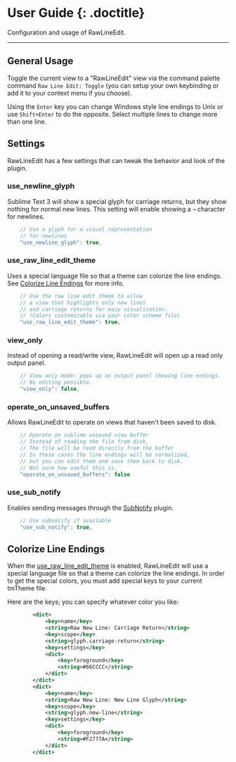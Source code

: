 # User Guide {: .doctitle}
Configuration and usage of RawLineEdit.

---

## General Usage
Toggle the current view to a "RawLineEdit" view via the command palette command `Raw Line Edit: Toggle` (you can setup your own keybinding or add it to your context menu if you choose).

Using the `Enter` key you can change Windows style line endings to Unix or use `Shift+Enter` to do the opposite.  Select multiple lines to change more than one line.

## Settings
RawLineEdit has a few settings that can tweak the behavior and look of the plugin.

### use_newline_glyph
Sublime Text 3 will show a special glyph for carriage returns, but they show nothing for normal new lines.  This setting will enable showing a `¬` character for newlines.

```js
    // Use a glyph for a visual representation
    // for newlines
    "use_newline_glyph": true,
```

### use_raw_line_edit_theme
Uses a special language file so that a theme can colorize the line endings.  See [Colorize Line Endings](#colorize-line-endings) for more info.

```js
    // Use the raw line edit theme to allow
    // a view that highlights only new lines
    // and carriage returns for easy visualization.
    // (Colors customizable via your color scheme file)
    "use_raw_line_edit_theme": true,
```

### view_only
Instead of opening a read/write view, RawLineEdit will open up a read only output panel.

```js
    // View only mode: pops up an output panel showing line endings.
    // No editing possible.
    "view_only": false,
```

### operate_on_unsaved_buffers
Allows RawLineEdit to operate on views that haven't been saved to disk.

```js
    // Operate on sublime unsaved view buffer
    // Instead of reading the file from disk,
    // The file will be read directly from the buffer
    // In these cases the line endings will be normalized,
    // but you can edit them and save them back to disk.
    // Not sure how useful this is.
    "operate_on_unsaved_buffers": false
```

### use_sub_notify
Enables sending messages through the [SubNotify](https://github.com/facelessuser/SubNotify) plugin.

```javascript
    // Use subnotify if available
    "use_sub_notify": true,
```

## Colorize Line Endings
When the [use_raw_line_edit_theme](#use_raw_line_edit_theme) is enabled, RawLineEdit will use a special language file so that a theme can colorize the line endings.  In order to get the special colors, you must add special keys to your current tmTheme file.

Here are the keys; you can specify whatever color you like:

```xml
        <dict>
            <key>name</key>
            <string>Raw New Line: Carriage Return</string>
            <key>scope</key>
            <string>glyph.carriage-return</string>
            <key>settings</key>
            <dict>
                <key>foreground</key>
                <string>#66CCCC</string>
            </dict>
        </dict>
        <dict>
            <key>name</key>
            <string>Raw New Line: New Line Glyph</string>
            <key>scope</key>
            <string>glyph.new-line</string>
            <key>settings</key>
            <dict>
                <key>foreground</key>
                <string>#F2777A</string>
            </dict>
        </dict>
```
